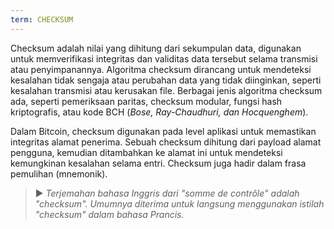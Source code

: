 ```yaml
---
term: CHECKSUM
---
```


Checksum adalah nilai yang dihitung dari sekumpulan data, digunakan untuk memverifikasi integritas dan validitas data tersebut selama transmisi atau penyimpanannya. Algoritma checksum dirancang untuk mendeteksi kesalahan tidak sengaja atau perubahan data yang tidak diinginkan, seperti kesalahan transmisi atau kerusakan file. Berbagai jenis algoritma checksum ada, seperti pemeriksaan paritas, checksum modular, fungsi hash kriptografis, atau kode BCH (*Bose, Ray-Chaudhuri, dan Hocquenghem*).

Dalam Bitcoin, checksum digunakan pada level aplikasi untuk memastikan integritas alamat penerima. Sebuah checksum dihitung dari payload alamat pengguna, kemudian ditambahkan ke alamat ini untuk mendeteksi kemungkinan kesalahan selama entri. Checksum juga hadir dalam frasa pemulihan (mnemonik).

> ► *Terjemahan bahasa Inggris dari "somme de contrôle" adalah "checksum". Umumnya diterima untuk langsung menggunakan istilah "checksum" dalam bahasa Prancis.*